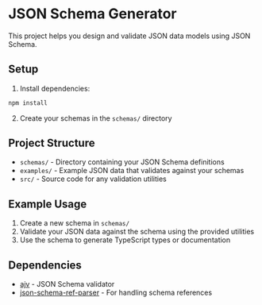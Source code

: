 # JSON Schema Generator

This project helps you design and validate JSON data models using JSON Schema.

## Setup

1. Install dependencies:
```bash
npm install
```

2. Create your schemas in the `schemas/` directory

## Project Structure

- `schemas/` - Directory containing your JSON Schema definitions
- `examples/` - Example JSON data that validates against your schemas
- `src/` - Source code for any validation utilities

## Example Usage

1. Create a new schema in `schemas/`
2. Validate your JSON data against the schema using the provided utilities
3. Use the schema to generate TypeScript types or documentation

## Dependencies

- [ajv](https://github.com/ajv-validator/ajv) - JSON Schema validator
- [json-schema-ref-parser](https://github.com/APIDevTools/json-schema-ref-parser) - For handling schema references 